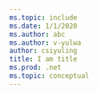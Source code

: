 ```yaml
---
ms.topic: include
ms.date: 1/1/2020
ms.author: abc
ms.author: v-yulwa
author: csiyuling
title: I am title
ms.prod: .net
ms.topic: conceptual
---
```


